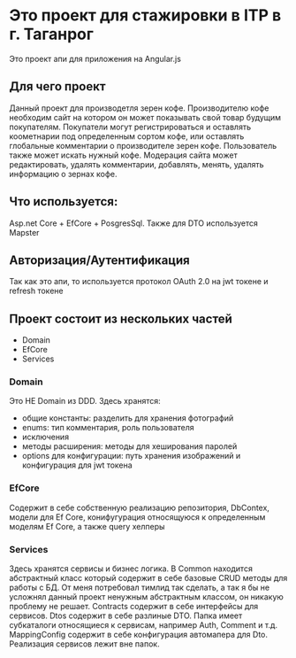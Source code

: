 # Это проект для стажировки в ITP в г. Таганрог
 Это проект апи для приложения на Angular.js
 ## Для чего проект
  Данный проект для производетля зерен кофе. Производителю кофе необходим сайт на котором он может показывать свой товар будущим покупателям. Покупатели могут регистрироваться и оставлять коометнарии под определенным сортом кофе, или оставлять глобальные комментарии о производителе зерен кофе. Пользователь также может искать нужный кофе. Модерация сайта может редактировать, удалять комментарии, добавлять, менять, удалять информацию о зернах кофе.
 
 ## Что используется:
  Asp.net Core + EfCore + PosgresSql. Также для DTO используется Mapster
 ## Авторизация/Аутентификация
  Так как это апи, то используется протокол OAuth 2.0 на jwt токене и refresh токене
 
 ## Проект состоит из нескольких частей
  - Domain
  - EfCore
  - Services
  ### Domain
   Это НЕ Domain из DDD. Здесь хранятся:
   - общие константы: разделить для хранения фотографий
   - enums: тип комментария, роль пользователя
   - исключения 
   - методы расширения: методы для хеширования паролей
   - options для конфигурации: путь хранения изображений и конфигурация для jwt токена
  ### EfCore
   Содержит в себе собственную реализацию репозитория, DbContex, модели для Ef Core, конифугурация относящуюся к определенным моделям Ef Core, а также query хелперы
  ### Services
   Здесь хранятся сервисы и бизнес логика. В Common находится абстрактный класс который содержит в себе базовые CRUD методы для работы с БД. От меня потребовал тимлид так сделать, а так я бы не усложнял данный проект ненужным абстрактным классом, он никакую проблему не решает. Contracts содержит в себе интерфейсы для сервисов. Dtos содержит в себе разлиные DTO. Папка имеет субкаталоги относящиеся к сервисам, например Auth, Comment и т.д. MappingConfig содержит в себе конфигурация автомапера для Dto. Реализация сервисов лежит вне папок.
